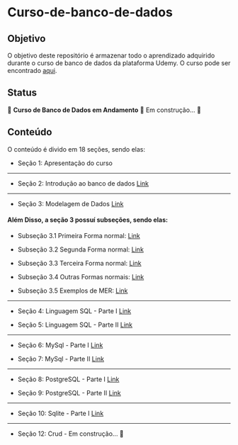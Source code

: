 # Curso-de-banco-de-dados

## Objetivo

O objetivo deste repositório é armazenar todo o aprendizado adquirido durante o curso de banco de dados da plataforma Udemy. O curso pode ser encontrado [aqui](https://www.udemy.com/course/curso-de-banco-de-dados-do-basico-ao-avancado/).

## Status

🚧 **Curso de Banco de Dados em Andamento** 🚀 Em construção... 🚧


## Conteúdo

O conteúdo é divido em 18 seções, sendo elas:
- Seção 1: Apresentação do curso
---

- Seção 2: Introdução ao banco de dados [Link](/Introdução/banco_de_dados_relacionais_vs_não_relacionais.md)
---
- Seção 3: Modelagem de Dados [Link](/Modelagem_de_dados/modelagem_conceitual_logica_&_fisica.md)


#### Além Disso, a seção 3 possuí subseções, sendo elas:

- Subseção 3.1 Primeira Forma normal: [Link](/Modelagem_de_dados/primeira_forma_normal.md)

- Subseção 3.2 Segunda Forma normal: [Link](/Modelagem_de_dados/segunda_forma_normal.md)

- Subseção 3.3 Terceira Forma normal: [Link](/Modelagem_de_dados/terceira_forma_normal.md)

- Subseção 3.4 Outras Formas normais: [Link](/Modelagem_de_dados/outras_formas_normais.md)

- Subseção 3.5 Exemplos de MER: [Link](/Modelagem_de_dados/Exemplos%20MER/anotações_exercicio.md)

---
- Seção 4: Linguagem SQL - Parte I [Link](/Linguagem%20SQL/README.md)

- Seção 5: Linguagem SQL - Parte II [Link](/Linguagem%20SQL/README.md)
---

- Seção 6: MySql - Parte I [Link](/mysql/README.md)

- Seção 7: MySql - Parte II [Link](/mysql/README.md)

---

- Seção 8: PostgreSQL - Parte I [Link](/PostgreSQL/README.md)

- Seção 9: PostgreSQL - Parte II [Link](/PostgreSQL/README.md)


---

- Seção 10: Sqlite - Parte I [Link](/sqlite3/README.md)

---

- Seção 12: Crud - Em construção... 🚧 